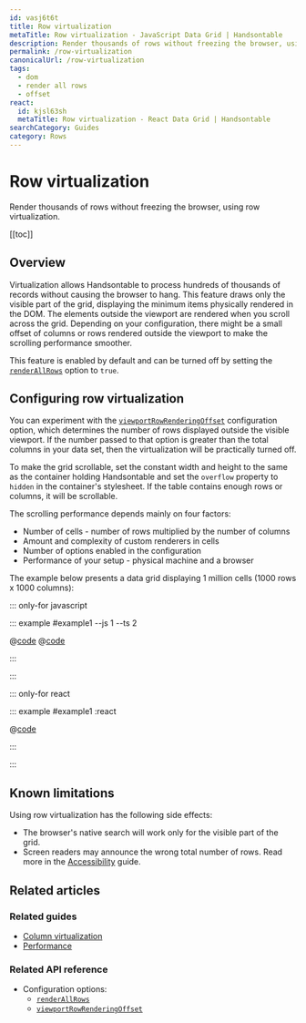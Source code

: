 ```yaml
---
id: vasj6t6t
title: Row virtualization
metaTitle: Row virtualization - JavaScript Data Grid | Handsontable
description: Render thousands of rows without freezing the browser, using row virtualization.
permalink: /row-virtualization
canonicalUrl: /row-virtualization
tags:
  - dom
  - render all rows
  - offset
react:
  id: kjsl63sh
  metaTitle: Row virtualization - React Data Grid | Handsontable
searchCategory: Guides
category: Rows
---
```


# Row virtualization

Render thousands of rows without freezing the browser, using row virtualization.

[[toc]]

## Overview

Virtualization allows Handsontable to process hundreds of thousands of records without causing the browser to hang. This feature draws only the visible part of the grid, displaying the minimum items physically rendered in the DOM. The elements outside the viewport are rendered when you scroll across the grid. Depending on your configuration, there might be a small offset of columns or rows rendered outside the viewport to make the scrolling performance smoother.

This feature is enabled by default and can be turned off by setting the [`renderAllRows`](@/api/options.md#renderallrows) option to `true`.

## Configuring row virtualization

You can experiment with the [`viewportRowRenderingOffset`](@/api/options.md#viewportrowrenderingoffset) configuration option, which determines the number of rows displayed outside the visible viewport. If the number passed to that option is greater than the total columns in your data set, then the virtualization will be practically turned off.

To make the grid scrollable, set the constant width and height to the same as the container holding Handsontable and set the `overflow` property to `hidden` in the container's stylesheet. If the table contains enough rows or columns, it will be scrollable.

The scrolling performance depends mainly on four factors:

- Number of cells - number of rows multiplied by the number of columns
- Amount and complexity of custom renderers in cells
- Number of options enabled in the configuration
- Performance of your setup - physical machine and a browser

The example below presents a data grid displaying 1 million cells (1000 rows x 1000 columns):

::: only-for javascript

::: example #example1 --js 1 --ts 2

@[code](@/content/guides/rows/row-virtualization/javascript/example1.js)
@[code](@/content/guides/rows/row-virtualization/javascript/example1.ts)

:::

:::

::: only-for react

::: example #example1 :react

@[code](@/content/guides/rows/row-virtualization/react/example1.jsx)

:::

:::

## Known limitations

Using row virtualization has the following side effects:

- The browser's native search will work only for the visible part of the grid.
- Screen readers may announce the wrong total number of rows. Read more in the
  [Accessibility](@/guides/accessibility/accessibility/accessibility.md#disabling-dom-virtualization-for-improved-accessibility) guide.

## Related articles

### Related guides

- [Column virtualization](@/guides/rows/row-virtualization/row-virtualization.md)
- [Performance](@/guides/optimization/performance/performance.md)

### Related API reference

- Configuration options:
  - [`renderAllRows`](@/api/options.md#renderallrows)
  - [`viewportRowRenderingOffset`](@/api/options.md#viewportrowrenderingoffset)
